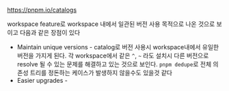 https://pnpm.io/catalogs

workspace feature로 workspace 내에서 일관된 버전 사용 목적으로 나온 것으로 보이고 다음과 같은 장점이  있다

- Maintain unique versions - catalog로 버전 사용시 workspace내에서 유일한 버전을 가지게 된다. 각 workspace에서 같은 `^`, `~` 라도 설치시 다른 버전으로 resolve 될 수 있는 문제를 해결하고 있는 것으로 보인다. `pnpm dedupe`로 전체 의존성 트리를 정돈하는 케이스가 발생하지 않을수도 있을것 같다
- Easier upgrades - 